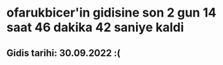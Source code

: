 # ofarukbicer'in gidisine son 2 gun 14 saat 46 dakika 42 saniye kaldi

## Gidis tarihi: 30.09.2022 :(